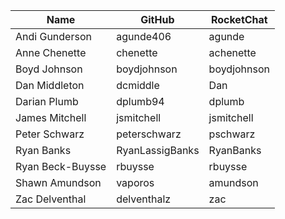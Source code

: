| Name | GitHub | RocketChat |
| --- | --- | --- |
| Andi Gunderson | agunde406 | agunde |
| Anne Chenette | chenette | achenette |
| Boyd Johnson | boydjohnson | boydjohnson |
| Dan Middleton | dcmiddle | Dan |
| Darian Plumb | dplumb94 | dplumb |
| James Mitchell | jsmitchell | jsmitchell |
| Peter Schwarz | peterschwarz | pschwarz |
| Ryan Banks | RyanLassigBanks | RyanBanks |
| Ryan Beck-Buysse | rbuysse | rbuysse |
| Shawn Amundson | vaporos | amundson |
| Zac Delventhal | delventhalz | zac |
